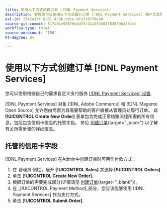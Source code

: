 ```yaml
---
title: 使用以下方式创建订单 [!DNL Payment Services]
description: 管理员可以使用以下方式履行订单 [!DNL Payment Services] 商户为其需要帮助的客户直接从管理员处执行。
exl-id: 1542a33f-9c01-4c36-bbce-bfa3107fbeb8
source-git-commit: 817a01e98876bddf5f41a253501984539b3351cd
workflow-type: tm+mt
source-wordcount: '158'
ht-degree: 0%

---
```


# 使用以下方式创建订单 [!DNL Payment Services]

您可以使用根据自己的需求自定义支付服务 [[!DNL Payment Services] 设置](settings.md).

[!DNL Payment Services] 对象 [!DNL Adobe Commerce] 和 [!DNL Magento Open Source] 允许您由商家为其需要帮助的客户直接从管理员处履行订单。 此 **[!UICONTROL Create New Order]** 表单包含完成正常结账流程所需的所有信息，包括包含信用卡信息的托管字段。 参见 [创建订单](https://docs.magento.com/user-guide/customers/customer-account-create-order.html){target="_blank"} 以了解有关所需步骤的详细信息。

## 托管的信用卡字段

[!DNL Payment Services] 在Admin中创建订单时可用作付款方式：

1. 在 _管理员_ 侧栏，展开 **[!UICONTROL Sales]** 并选择 **[!UICONTROL Orders]**.
1. 单击 **[!UICONTROL Create New Order]**.
1. 根据订单的需要完成部分(详情请见 [创建订单](https://docs.magento.com/user-guide/customers/customer-account-create-order.html){target="_blank"})。
1. 在 _[!UICONTROL Payment Method]_部分，您应该能够使用 [!DNL Payment Services] 作为支付方式。
1. 单击 **[!UICONTROL Submit Order]**.
